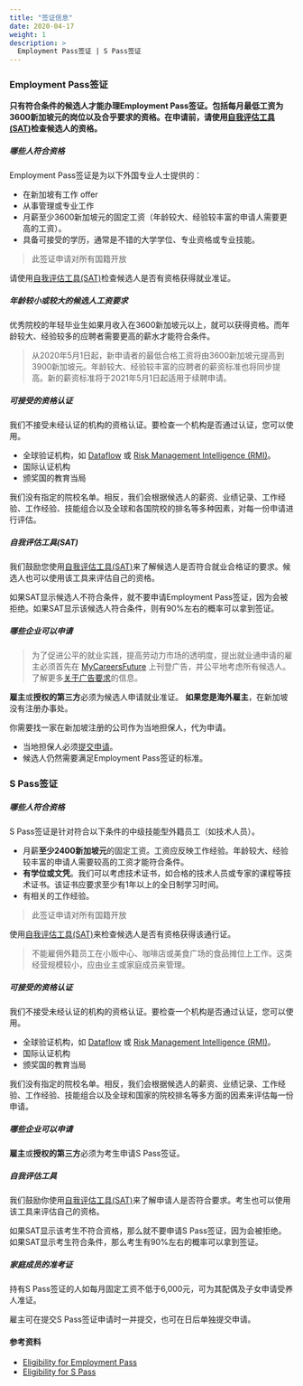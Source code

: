 ```yaml
---
title: "签证信息"
date: 2020-04-17
weight: 1
description: >
  Employment Pass签证 | S Pass签证
---
```


### Employment Pass签证

**只有符合条件的候选人才能办理Employment Pass签证。包括每月最低工资为3600新加坡元的岗位以及合乎要求的资格。在申请前，请使用[自我评估工具(SAT)](https://www.mom.gov.sg/eservices/services/employment-s-pass-self-assessment-tool)检查候选人的资格。**

##### 哪些人符合资格
Employment Pass签证是为以下外国专业人士提供的：

- 在新加坡有工作 offer
- 从事管理或专业工作
- 月薪至少3600新加坡元的固定工资（年龄较大、经验较丰富的申请人需要更高的工资）。
- 具备可接受的学历，通常是不错的大学学位、专业资格或专业技能。

> 此签证申请对所有国籍开放

请使用[自我评估工具(SAT)](https://www.mom.gov.sg/eservices/services/employment-s-pass-self-assessment-tool)检查候选人是否有资格获得就业准证。

##### 年龄较小或较大的候选人工资要求

优秀院校的年轻毕业生如果月收入在3600新加坡元以上，就可以获得资格。而年龄较大、经验较多的应聘者需要更高的薪水才能符合条件。

> 从2020年5月1日起，新申请者的最低合格工资将由3600新加坡元提高到3900新加坡元。年龄较大、经验较丰富的应聘者的薪资标准也将同步提高。新的薪资标准将于2021年5月1日起适用于续聘申请。

##### 可接受的资格认证

我们不接受未经认证的机构的资格认证。要检查一个机构是否通过认证，您可以使用。

- 全球验证机构，如 [Dataflow](https://corp.dataflowgroup.com/) 或 [Risk Management Intelligence (RMI)](https://rmi.com.sg/)。
- 国际认证机构
- 颁奖国的教育当局

我们没有指定的院校名单。相反，我们会根据候选人的薪资、业绩记录、工作经验、工作经验、技能组合以及全球和各国院校的排名等多种因素，对每一份申请进行评估。

##### 自我评估工具(SAT)

我们鼓励您使用[自我评估工具(SAT)]((https://www.mom.gov.sg/eservices/services/employment-s-pass-self-assessment-tool))来了解候选人是否符合就业合格证的要求。候选人也可以使用该工具来评估自己的资格。

如果SAT显示候选人不符合条件，就不要申请Employment Pass签证，因为会被拒绝。如果SAT显示该候选人符合条件，则有90%左右的概率可以拿到签证。

##### 哪些企业可以申请

> 为了促进公平的就业实践，提高劳动力市场的透明度，提出就业通申请的雇主必须首先在 [MyCareersFuture](https://www.mycareersfuture.sg/) 上刊登广告，并公平地考虑所有候选人。了解更多[关于广告要求](https://www.mom.gov.sg/passes-and-permits/employment-pass/consider-all-candidates-fairly-before-you-apply-for-an-employment-pass)的信息。

**雇主**或**授权的第三方**必须为候选人申请就业准证。
**如果您是海外雇主**，在新加坡没有注册办事处。

你需要找一家在新加坡注册的公司作为当地担保人，代为申请。

- 当地担保人必须[提交申请](https://www.mom.gov.sg/passes-and-permits/employment-pass/apply-for-a-pass#submit-an-application)。
- 候选人仍然需要满足Employment Pass签证的标准。

### S Pass签证

##### 哪些人符合资格

S Pass签证是针对符合以下条件的中级技能型外籍员工（如技术人员）。

- 月薪**至少2400新加坡元**的固定工资。工资应反映工作经验。年龄较大、经验较丰富的申请人需要较高的工资才能符合条件。
- **有学位或文凭**。我们可以考虑技术证书，如合格的技术人员或专家的课程等技术证书。该证书应要求至少有1年以上的全日制学习时间。
- 有相关的工作经验。

> 此签证申请对所有国籍开放

使用[自我评估工具(SAT)](https://www.mom.gov.sg/eservices/services/employment-s-pass-self-assessment-tool)来检查候选人是否有资格获得该通行证。

> 不能雇佣外籍员工在小贩中心、咖啡店或美食广场的食品摊位上工作。这类经营规模较小，应由业主或家庭成员来管理。

##### 可接受的资格认证
我们不接受未经认证的机构的资格认证。要检查一个机构是否通过认证，您可以使用。

- 全球验证机构，如 [Dataflow](https://corp.dataflowgroup.com/) 或 [Risk Management Intelligence (RMI)](https://rmi.com.sg/)。
- 国际认证机构
- 颁奖国的教育当局

我们没有指定的院校名单。相反，我们会根据候选人的薪资、业绩记录、工作经验、工作经验、技能组合以及全球和国家的院校排名等多方面的因素来评估每一份申请。

##### 哪些企业可以申请
**雇主**或**授权的第三方**必须为考生申请S Pass签证。

##### 自我评估工具
我们鼓励你使用[自我评估工具(SAT)](https://www.mom.gov.sg/eservices/services/employment-s-pass-self-assessment-tool)来了解申请人是否符合要求。考生也可以使用该工具来评估自己的资格。

如果SAT显示该考生不符合资格，那么就不要申请S Pass签证，因为会被拒绝。如果SAT显示考生符合条件，那么考生有90%左右的概率可以拿到签证。

##### 家庭成员的准考证
持有S Pass签证的人如每月固定工资不低于6,000元，可为其配偶及子女申请受养人准证。

雇主可在提交S Pass签证申请时一并提交，也可在日后单独提交申请。

#### 参考资料
- [Eligibility for Employment Pass](https://www.mom.gov.sg/passes-and-permits/employment-pass/eligibility)
- [Eligibility for S Pass](https://www.mom.gov.sg/passes-and-permits/s-pass/eligibility)

